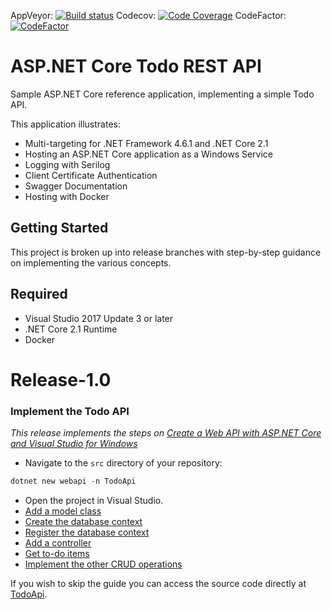AppVeyor: [![Build status](https://ci.appveyor.com/api/projects/status/github/jannesrsa/todo-api?svg=true)](https://ci.appveyor.com/project/jannesrsa/sourcecode-todo-api)
Codecov: [![Code Coverage](https://codecov.io/gh/jannesrsa/todo-api/coverage.svg)](https://codecov.io/gh/jannesrsa/todo-api)
CodeFactor: [![CodeFactor](https://www.codefactor.io/repository/github/jannesrsa/todo-api/badge)](https://www.codefactor.io/repository/github/jannesrsa/todo-api)

# ASP.NET Core Todo REST API

Sample ASP.NET Core reference application, implementing a simple Todo API.

This application illustrates:

- Multi-targeting for .NET Framework 4.6.1 and .NET Core 2.1
- Hosting an ASP.NET Core application as a Windows Service
- Logging with Serilog
- Client Certificate Authentication
- Swagger Documentation
- Hosting with Docker

## Getting Started

This project is broken up into release branches with step-by-step guidance on implementing the various concepts.

## Required

- Visual Studio 2017 Update 3 or later
- .NET Core 2.1 Runtime
- Docker



# Release-1.0

### Implement the Todo API

*This release implements the steps on [Create a Web API with ASP.NET Core and Visual Studio for Windows](https://docs.micosoft.com/en-us/aspnet/core/tutorials/first-web-api?view=aspnetcore-2.0)*

- Navigate to the `src` directory of your repository:

```powershell
dotnet new webapi -n TodoApi
```

- Open the project in Visual Studio.
- [Add a model class](https://docs.microsoft.com/en-us/aspnet/core/tutorials/first-web-api?view=aspnetcore-2.0#add-a-model-class)
- [Create the database context](https://docs.microsoft.com/en-us/aspnet/core/tutorials/first-web-api?view=aspnetcore-2.0#create-the-database-context)
- [Register the database context](https://docs.microsoft.com/en-us/aspnet/core/tutorials/first-web-api?view=aspnetcore-2.0#register-the-database-context)
- [Add a controller](https://docs.microsoft.com/en-us/aspnet/core/tutorials/first-web-api?view=aspnetcore-2.0#add-a-controller)
- [Get to-do items](https://docs.microsoft.com/en-us/aspnet/core/tutorials/first-web-api?view=aspnetcore-2.0#get-to-do-items)
- [Implement the other CRUD operations](https://docs.microsoft.com/en-us/aspnet/core/tutorials/first-web-api?view=aspnetcore-2.0#implement-the-other-crud-operations)

If you wish to skip the guide you can access the source code directly at [TodoApi](https://github.com/aspnet/Docs/tree/master/aspnetcore/tutorials/first-web-api/samples/2.0/TodoApi).